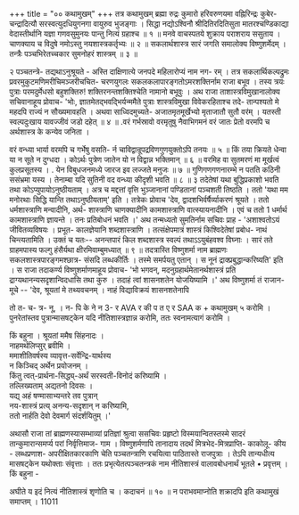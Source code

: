 +++
title = "०० कथामुखम्"
+++
तत्र कथामुखम्
ब्रह्मा रुद्रः कुमारो हरिवरुणयमा वह्निरिन्द्रः कुबेर-
चन्द्रादित्यौ सरस्वत्युदधियुगनगा वायुरुव भुजङ्गाः । सिद्धा नद्योऽश्विनौ श्रीदितिरदितिसुता मातरश्चण्डिकाद्या
वेदास्तीर्थानि यज्ञा गणवसुमुनयः पान्तु नित्यं ग्रहाश्च ॥ १ ॥ मनवे वाचस्पतये शुक्राय पराशराय ससुताय । चाणक्याय च विदुषे नमोऽस्तु नयशास्त्रकर्तृभ्यः ॥ २ ॥ सकलार्थशास्त्र सारं जगति समालोक्य विष्णुशर्मेदम् । तन्त्रैः पञ्चभिरेतच्चकार सुमनोहरं शास्त्रम् ॥ ३ ॥



२
पञ्चतन्त्रे-
तद्यथाऽनुश्रूयते - अस्ति दाक्षिणात्ये जनपदे महिलारोप्यं नाम नग- रम् । तत्र सकलार्थिकल्पद्रुमः प्रवरमुकुटमणिमरीचिमञ्जरीचचित- चरणयुगलः सकलकलापारङ्गतोऽमरशक्तिर्नाम राजा बभूव । तस्य त्रयः पुत्राः परमदुर्मेधसो बहुशक्तिरु! शक्तिरनन्तशक्तिश्चेति नामानो बभूवुः । अथ राजा ताशास्त्रविमुखानालोक्य सचिवानाहूय प्रोवाच- 'भोः, ज्ञातमेतद्भवद्भिर्यन्ममैते पुत्राः शास्त्रविमुखा विवेकरहिताश्च तदे- तान्पश्यतो मे महदपि राज्यं न सौख्यमावहति ।
अथवा साध्विदमुच्यते-
अजातमृतमूर्खेभ्यो मृताजातौ सुतौ वर॑म् । यतस्ती स्वल्पदुःखाय यावज्जीवं जडो दहेत् ॥ ४ ॥
.वरं गर्भस्रावो वरमृतुषु नैवाभिगमनं
वरं जातः प्रेतो वरमपि च
अर्थशास्त्र के
कन्येव जनिता ।



वरं वन्ध्या भार्या वरमपि च गर्भेषु वसति-
र्न चाविद्वान्रूपद्रविणगुणयुक्तोऽपि तनयः ॥ ५ ॥ किं तया क्रियते धेन्वा या न सूते न दुग्धदा । कोऽर्थः पुत्रेण जातेन यो न विद्वान्न भक्तिमान् ॥ ६ ॥ वरमिह वा सुतमरणं मा मूर्खत्वं कुलप्रसूतस्य । . येन विबुधजनमध्ये जारज इव लज्जते मनुजः ॥ ७ ॥ गुणिगणगणनारम्भे न पतति कठिनी ससंभ्रमा यस्य । तेनाम्बा यदि सुतिनी वद वन्ध्या कीदृशी भवति ॥ ८ ॥
३
तदेतेषां यथा बुद्धिप्रकाशो भवति तथा कोऽप्युपायोऽनुष्ठीयताम् । अत्र च मद्दत्तां वृत्ति भुञ्जानानां पण्डितानां पञ्चशती तिष्ठति । ततो 'यथा मम मनोरथाः सिद्धि यान्ति तथाऽनुष्ठीयताम्' इति । तत्रेकः प्रोवाच 'देव, द्वादशभिर्वर्षैर्व्याकरणं श्रूयते । ततो धर्मशास्त्राणि मन्वादीनि, अर्थ- शास्त्राणि चाणक्यादीनि कामशास्त्राणि वात्स्यायनादीनि । एवं च ततो
1
धर्मार्थ कामशास्त्राणि ज्ञायन्ते । तनः प्रतिबोधनं भवति ।' अथ तन्मध्यतो सुमतिर्नाम सचिवः प्राह - 'अशाश्वतोऽयं जीवितव्यविषयः । प्रभूत- कालज्ञेयानि शब्दशास्त्राणि । तत्संक्षेपमात्रं शास्त्रं किश्विदेतेषां प्रबोध- नाथं चिन्त्यतामिति । उक्तं च यतः--
अनन्तपारं किल शब्दशास्त्र स्वल्पं तथाऽऽयुबंहवश्व विघ्नाः ।
सारं तते ग्राहमपास्य फल्गु हंसैर्यथा क्षीरमिवाम्बुमध्यात् ॥ ९ ॥ तदत्रास्ति विष्णुशर्मा नाम ब्राह्मणः सकलशास्त्रपारङ्गमश्छात्र- संसदि लब्धकीर्तिः । तस्मे समर्पयतु एतान् । स नूनं द्राक्प्रबुद्धान्करिष्यति' इति । स राजा तदाकर्ण्य विष्णुशर्माणमाहूय प्रोवाच- 'भो भगवन्, मदनुग्रहार्थमेतानर्थशास्त्रं प्रति द्राग्यथानन्यसदृशान्विदधासि तथा कुरु । तदाहं त्वां शासनशतेन योजयिष्यामि ।' अथ विष्णुशर्मा तं राजान- मूचे -- 'देव, श्रूयतां मे तथ्यवचनम् । नाहं विद्याविक्रयं शासनशतेनापि

तो
त-
च-
त्र-
नू,
।
न-
पि
के
ने
न
3-
र
AVA
र
की
प
त
ए
र
SAA
क
+
कथामुखम्
५
करोमि । पुनरेतांस्तव पुत्रान्मासषट्केन यदि नीतिशास्त्रज्ञान्न करोमि, ततः स्वनामत्यागं करोमि ।

किं बहुना । श्रूयतां ममैष सिंहनादः ।  
नाहमर्थलिप्सुर् ब्रवीमि ।  
ममाशीतिवर्षस्य व्यावृत्त-सर्वेन्द्रि-यार्थस्य  
न किञ्चिद् अर्थेन प्रयोजनम् ।  
किंतु त्वत्-प्रार्थना-सिद्ध्य्-अर्थं सरस्वती-विनोदं करिष्यामि ।  
तल्लिख्यताम् अद्यतनो दिवसः ।  
यद्य् अहं षण्मासाभ्यन्तरे तव पुत्रान्  
नय-शास्त्रं प्रत्य् अनन्य-सदृशान् न करिष्यामि,  
ततो नार्हति देवो देवमार्ग संदर्शयितुम् ।'

अथासौ राजा तां ब्राह्मणस्यासम्भाव्यां प्रतिज्ञां श्रुत्वा ससचिवः प्रहृष्टो विस्मयान्वितस्तस्मे सादरं तान्कुमारान्समर्प्य परां निर्वृत्तिमाज- गाम । विष्णुशर्मणापि तानादाय तदर्थं मित्रभेद-मित्रप्राप्ति- काकोलू- कीय - लब्धप्रणाश- अपरीक्षितकारकाणि चेति पञ्चतन्त्राणि रचयित्वा पाठितास्ते राजपुत्राः । तेऽपि तान्यधीत्य मासषट्केन यथोक्ताः संवृत्ताः । ततः प्रभृत्येतत्पञ्चतन्त्रकं नाम नीतिशास्त्रं वालावबोधनार्थं भूतले
• प्रवृत्तम् । किं बहुना -



अघीते य इदं नित्यं नीतिशास्त्रं शृणोति च ।
कदाचनं ॥ १० ॥
न
पराभवमाप्नोति शक्रादपि
इति कथामुखं समाप्तम् ।
11011 

